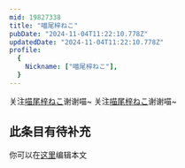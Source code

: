 ```yaml
---
mid: 19827338
title: "喵尾梓ねこ"
pubDate: "2024-11-04T11:22:10.778Z"
updatedDate: "2024-11-04T11:22:10.778Z"
profile:
  {
    Nickname: ["喵尾梓ねこ"],
  }
---
```


关注[喵尾梓ねこ](https://space.bilibili.com/19827338)谢谢喵~ 关注[喵尾梓ねこ](https://space.bilibili.com/19827338)谢谢喵~

## 此条目有待补充
你可以在[这里](https://github.com/Yuhanawa/VTuber.ICU-Content/edit/master/v/喵尾梓ねこ/index.md)编辑本文
